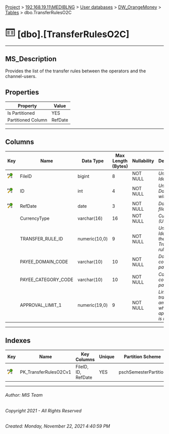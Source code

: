 #### 

[Project](../../../../index.md) > [192.168.19.11\\MEDIBLNG](../../../index.md) > [User databases](../../index.md) > [DW_OrangeMoney](../index.md) > [Tables](Tables.md) > dbo.TransferRulesO2C

# ![Tables](../../../../Images/Table32.png) [dbo].[TransferRulesO2C]

---

## <a name="#description"></a>MS_Description

Provides the list of the transfer rules between the operators and the channel-users.

## <a name="#properties"></a>Properties

| Property | Value |
|---|---|
| Is Partitioned | YES |
| Partitioned Column | RefDate |


---

## <a name="#columns"></a>Columns

| Key | Name | Data Type | Max Length (Bytes) | Nullability | Description |
|---|---|---|---|---|---|
| [![Cluster Primary Key PK_TransferRulesO2Cv1: *](../../../../Images/pkcluster.png)](#indexes) | FileID | bigint | 8 | NOT NULL | _Unique File Identifier_ |
| [![Cluster Primary Key PK_TransferRulesO2Cv1: *](../../../../Images/pkcluster.png)](#indexes) | ID | int | 4 | NOT NULL | _Unique Data Line within a file_ |
| [![Cluster Primary Key PK_TransferRulesO2Cv1: *](../../../../Images/pkcluster.png)](#indexes) | RefDate | date | 3 | NOT NULL | _Date of the file_ |
|  | CurrencyType | varchar(16) | 16 | NOT NULL | _Currency (USD/LRD)_ |
|  | TRANSFER_RULE_ID | numeric(10,0) | 9 | NOT NULL | _Unique Identifier of the Transfer rule_ |
|  | PAYEE_DOMAIN_CODE | varchar(10) | 10 | NOT NULL | _Domain code of the payee_ |
|  | PAYEE_CATEGORY_CODE | varchar(10) | 10 | NOT NULL | _Category code of the payee_ |
|  | APPROVAL_LIMIT_1 | numeric(19,0) | 9 | NOT NULL | _Limit of transfer amount for which approval1 is required_ |


---

## <a name="#indexes"></a>Indexes

| Key | Name | Key Columns | Unique | Partition Scheme | Partitioned |
|---|---|---|---|---|---|
| [![Cluster Primary Key PK_TransferRulesO2Cv1: *](../../../../Images/pkcluster.png)](#indexes) | PK_TransferRulesO2Cv1 | FileID, ID, RefDate | YES | pschSemesterPartition | RefDate |


---

###### Author:  MIS Team

###### Copyright 2021 - All Rights Reserved

###### Created: Monday, November 22, 2021 4:40:59 PM


